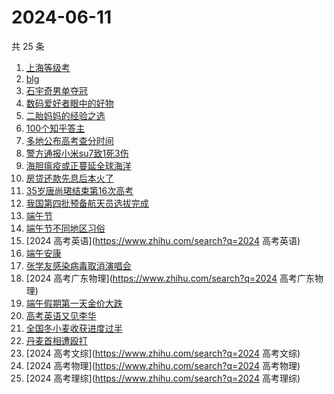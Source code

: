 # 2024-06-11

共 25 条

<!-- BEGIN ZHIHUSEARCH -->
<!-- 最后更新时间 Tue Jun 11 2024 22:08:03 GMT+0800 (China Standard Time) -->
1. [上海等级考](https://www.zhihu.com/search?q=上海等级考)
1. [blg](https://www.zhihu.com/search?q=blg)
1. [石宇奇男单夺冠](https://www.zhihu.com/search?q=石宇奇男单夺冠)
1. [数码爱好者眼中的好物](https://www.zhihu.com/search?q=数码爱好者眼中的好物)
1. [二胎妈妈的经验之选](https://www.zhihu.com/search?q=二胎妈妈的经验之选)
1. [100个知乎答主](https://www.zhihu.com/search?q=100个知乎答主)
1. [多地公布高考查分时间](https://www.zhihu.com/search?q=多地公布高考查分时间)
1. [警方通报小米su7致1死3伤](https://www.zhihu.com/search?q=警方通报小米su7致1死3伤)
1. [海胆瘟疫或正蔓延全球海洋](https://www.zhihu.com/search?q=海胆瘟疫或正蔓延全球海洋)
1. [房贷还款先息后本火了](https://www.zhihu.com/search?q=房贷还款先息后本火了)
1. [35岁唐尚珺结束第16次高考](https://www.zhihu.com/search?q=35岁唐尚珺结束第16次高考)
1. [我国第四批预备航天员选拔完成](https://www.zhihu.com/search?q=我国第四批预备航天员选拔完成)
1. [端午节](https://www.zhihu.com/search?q=端午节)
1. [端午节不同地区习俗](https://www.zhihu.com/search?q=端午节不同地区习俗)
1. [2024 高考英语](https://www.zhihu.com/search?q=2024 高考英语)
1. [端午安康](https://www.zhihu.com/search?q=端午安康)
1. [张学友感染病毒取消演唱会](https://www.zhihu.com/search?q=张学友感染病毒取消演唱会)
1. [2024 高考广东物理](https://www.zhihu.com/search?q=2024 高考广东物理)
1. [端午假期第一天金价大跌](https://www.zhihu.com/search?q=端午假期第一天金价大跌)
1. [高考英语又见李华](https://www.zhihu.com/search?q=高考英语又见李华)
1. [全国冬小麦收获进度过半](https://www.zhihu.com/search?q=全国冬小麦收获进度过半)
1. [丹麦首相遭殴打](https://www.zhihu.com/search?q=丹麦首相遭殴打)
1. [2024 高考文综](https://www.zhihu.com/search?q=2024 高考文综)
1. [2024 高考物理](https://www.zhihu.com/search?q=2024 高考物理)
1. [2024 高考理综](https://www.zhihu.com/search?q=2024 高考理综)
<!-- END ZHIHUSEARCH -->
